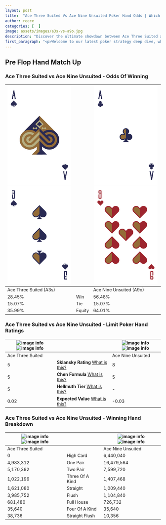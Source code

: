 ```yaml
---
layout: post
title:  "Ace Three Suited Vs Ace Nine Unsuited Poker Hand Odds | Which Is The Better Hand In Poker? A Complete Guide"
author: reece
categories: [  ]
image: assets/images/a3s-vs-a9o.jpg
description: "Discover the ultimate showdown between Ace Three Suited and Ace Nine Unsuited in poker! Uncover the odds, strategies, and scenarios where one hand triumphs over the other. Get ready to up your poker game with this thrilling analysis."
first_paragraph: "<p>Welcome to our latest poker strategy deep dive, where we're pitting two distinct hands against each other in a high-stakes showdown: Ace Three Suited vs Ace Nine Unsuited.</p><p>In the dynamic world of poker, every decision counts, and knowing which hand holds the upper hand is key to your success at the table.</p><p>In this article, we'll dissect these two hands, explore the scenarios where one dominates the other, and equip you with the knowledge to make strategic choices that can tip the odds in your favor.</p><p>Get ready to unravel the intriguing dynamics of these poker hands and elevate your game to new heights.</p>"
---
```




[comment]: # (sp0)

## Pre Flop Hand Match Up

<div class="table hand-ratings" markdown="1"> 



### Ace Three Suited vs Ace Nine Unsuited - Odds Of Winning


    
| ![image info](assets/images/hand1/a.png) ![image info](assets/images/hand1/3.png) |  | ![image info](assets/images/hand2/a.png) ![image info](assets/images/hand2/9o.png) |
| -------- | -------- | -------- |
| Ace Three Suited (A3s) |  | Ace Nine Unsuited (A9o) |
| 28.45% | Win | 56.48% |
| 15.07% | Tie | 15.07% |
| 35.99% | Equity | 64.01% |




[comment]: # (sp1)



### Ace Three Suited vs Ace Nine Unsuited - Limit Poker Hand Ratings


    
| ![image info](https://www.riverpairs.com/assets/images/hand1/a.png) ![image info](https://www.riverpairs.com/assets/images/hand1/3.png) |  | ![image info](https://www.riverpairs.com/assets/images/hand2/a.png) ![image info](https://www.riverpairs.com/assets/images/hand2/9o.png) |
| -------- | -------- | -------- |
| Ace Three Suited |  | Ace Nine Unsuited |
| 5 | **Sklansky Rating** [What is this?](/sklansky-rating-explained) | 8 |
| 5 | **Chen Formula** [What is this?](/chen-formula-explained) | 5 |
| 5 | **Hellmuth Tier** [What is this?](/Hellmuth-tier-explained) | - |
| 0.02 | **Expected Value** [What is this?](/expected-value-explained) | -0.03 |




[comment]: # (sp2)



### Ace Three Suited vs Ace Nine Unsuited - Winning Hand Breakdown


    
| ![image info](https://www.riverpairs.com/assets/images/hand1/a.png) ![image info](https://www.riverpairs.com/assets/images/hand1/3.png) |  | ![image info](https://www.riverpairs.com/assets/images/hand2/a.png) ![image info](https://www.riverpairs.com/assets/images/hand2/9o.png) |
| -------- | -------- | -------- |
| Ace Three Suited |  | Ace Nine Unsuited |
| 0 | High Card | 6,440,040 |
| 4,983,312 | One Pair | 16,479,564 |
| 5,170,392 | Two Pair | 7,599,720 |
| 1,022,196 | Three Of A Kind | 1,407,468 |
| 1,621,080 | Straight | 1,009,440 |
| 3,985,752 | Flush | 1,104,840 |
| 681,480 | Full House | 726,732 |
| 35,640 | Four Of A Kind | 35,640 |
| 38,736 | Straight Flush | 10,356 |




[comment]: # (sp3)



</div>

[comment]: # (sp4)



[comment]: # (sp5)

